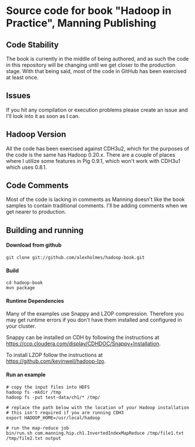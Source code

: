 Source code for book "Hadoop in Practice", Manning Publishing
=============================================================

## Code Stability

The book is currently in the middle of being authored, and as such the
code in this repository will be changing until we get closer to the
production stage.  With that being said, most of the code in GitHub has been
exercised at least once.

##  Issues

If you hit any compilation or execution problems please create an issue
and I'll look into it as soon as I can.

## Hadoop Version

All the code has been exercised against CDH3u2, which for the purposes
of the code is the same has Hadoop 0.20.x.  There are a couple of places
where I utilize some features in Pig 0.9.1, which won't work with CDH3u1
which uses 0.8.1.

## Code Comments

Most of the code is lacking in comments as Manning doesn't like the
book samples to contain traditional comments.  I'll be adding comments
when we get nearer to production.


## Building and running

####  Download from github

<pre><code>git clone git://github.com/alexholmes/hadoop-book.git
</code></pre>

####  Build

<pre><code>cd hadoop-book
mvn package
</code></pre>

#### Runtime Dependencies

Many of the examples use Snappy and LZOP compression.  Therefore
you may get runtime errors if you don't have them installed and configured
in your cluster.

Snappy can be installed on CDH by following the instructions at
 https://ccp.cloudera.com/display/CDHDOC/Snappy+Installation.

To install LZOP follow the instructions at https://github.com/kevinweil/hadoop-lzo.

####  Run an example

<pre><code># copy the input files into HDFS
hadoop fs -mkdir /tmp
hadoop fs -put test-data/ch1/* /tmp/

# replace the path below with the location of your Hadoop installation
# this isn't required if you are running CDH3
export HADOOP_HOME=/usr/local/hadoop

# run the map-reduce job
bin/run.sh com.manning.hip.ch1.InvertedIndexMapReduce /tmp/file1.txt /tmp/file2.txt output
</code></pre>

